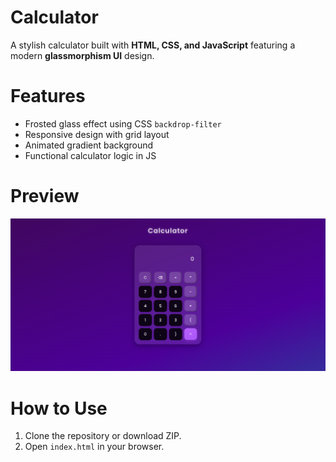 # Calculator

A stylish calculator built with **HTML, CSS, and JavaScript** featuring a modern **glassmorphism UI** design.

# Features
- Frosted glass effect using CSS `backdrop-filter`
- Responsive design with grid layout
- Animated gradient background
- Functional calculator logic in JS

# Preview
![screenshot](calculator_screenshot.PNG)

# How to Use
1. Clone the repository or download ZIP.
2. Open `index.html` in your browser.


